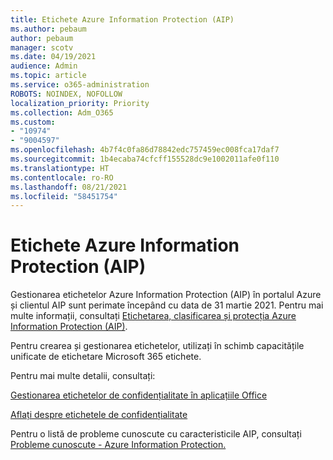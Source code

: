 ```yaml
---
title: Etichete Azure Information Protection (AIP)
ms.author: pebaum
author: pebaum
manager: scotv
ms.date: 04/19/2021
audience: Admin
ms.topic: article
ms.service: o365-administration
ROBOTS: NOINDEX, NOFOLLOW
localization_priority: Priority
ms.collection: Adm_O365
ms.custom:
- "10974"
- "9004597"
ms.openlocfilehash: 4b7f4c0fa86d78842edc757459ec008fca17daf7
ms.sourcegitcommit: 1b4ecaba74cfcff155528dc9e1002011afe0f110
ms.translationtype: HT
ms.contentlocale: ro-RO
ms.lasthandoff: 08/21/2021
ms.locfileid: "58451754"
---
```

# <a name="azure-information-protection-aip-labels"></a>Etichete Azure Information Protection (AIP)

Gestionarea etichetelor Azure Information Protection (AIP) în portalul Azure și clientul AIP sunt perimate începând cu data de 31 martie 2021. Pentru mai multe informații, consultați [Etichetarea, clasificarea și protecția Azure Information Protection (AIP)](https://docs.microsoft.com/azure/information-protection/aip-classification-and-protection).

Pentru crearea și gestionarea etichetelor, utilizați în schimb capacitățile unificate de etichetare Microsoft 365 etichete. 

Pentru mai multe detalii, consultați:

[Gestionarea etichetelor de confidențialitate în aplicațiile Office](https://docs.microsoft.com/microsoft-365/compliance/sensitivity-labels-office-apps)

[Aflați despre etichetele de confidențialitate](https://docs.microsoft.com/microsoft-365/compliance/sensitivity-labels)

Pentru o listă de probleme cunoscute cu caracteristicile AIP, consultați [Probleme cunoscute - Azure Information Protection.](https://docs.microsoft.com/azure/information-protection/known-issues)